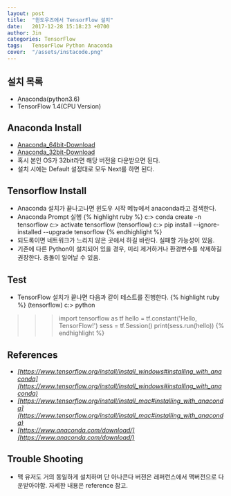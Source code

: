```yaml
---
layout: post
title:  "윈도우즈에서 TensorFlow 설치"
date:   2017-12-28 15:18:23 +0700
author: Jin
categories: TensorFlow
tags:	TensorFlow Python Anaconda
cover:  "/assets/instacode.png"
---
```


## 설치 목록
+	Anaconda(python3.6)
+	TensorFlow 1.4(CPU Version)


## Anaconda Install
+	[Anaconda_64bit-Download](https://repo.continuum.io/archive/Anaconda3-5.0.1-Windows-x86_64.exe)
+	[Anaconda_32bit-Download](https://repo.continuum.io/archive/Anaconda3-5.0.1-Windows-x86.exe)
+	혹시 본인 OS가 32bit라면 해당 버전을 다운받으면 된다.
+	설치 시에는 Default 설정대로 모두 Next를 하면 된다.


## Tensorflow Install
+	Anaconda 설치가 끝나고나면 윈도우 시작 메뉴에서 anaconda라고 검색한다.
+	Anaconda Prompt 실행
{% highlight ruby %}
c:\> conda create -n tensorflow
c:\> activate tensorflow
(tensorflow) c:\> pip install --ignore-installed --upgrade tensorflow
{% endhighlight %}
+	되도록이면 네트워크가 느리지 않은 곳에서 하길 바란다. 실패할 가능성이 있음.
+	기존에 다른 Python이 설치되어 있을 경우, 미리 제거하거나 환경변수를 삭제하길 권장한다. 충돌이 일어날 수 있음.


## Test
+	TensorFlow 설치가 끝나면 다음과 같이 테스트를 진행한다.
{% highlight ruby %}
(tensorflow) c:\> python
>>> import tensorflow as tf
>>> hello = tf.constant('Hello, TensorFlow!')
>>> sess = tf.Session()
>>> print(sess.run(hello))
{% endhighlight %}


## References
+   <em>[https://www.tensorflow.org/install/install_windows#installing_with_anaconda](https://www.tensorflow.org/install/install_windows#installing_with_anaconda)</em>
+	<em>[https://www.tensorflow.org/install/install_mac#installing_with_anaconda](https://www.tensorflow.org/install/install_mac#installing_with_anaconda)</em>
+	<em>[https://www.anaconda.com/download/](https://www.anaconda.com/download/)</em>

## Trouble Shooting
+	맥 유저도 거의 동일하게 설치하며 단 아나콘다 버젼은 레퍼런스에서 맥버전으로 다운받아야함. 자세한 내용은 reference 참고.
